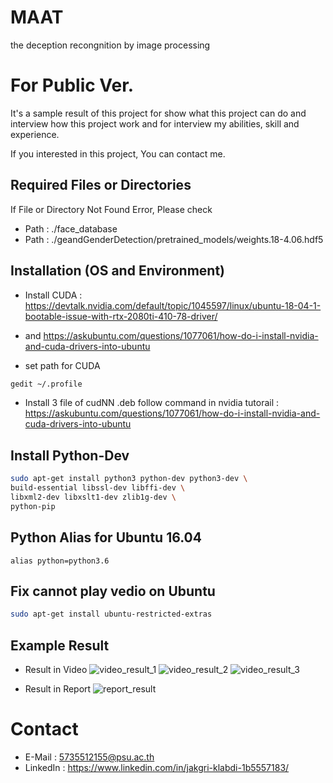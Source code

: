 # MAAT
the deception recongnition by image processing

# For Public Ver.
It's a sample result of this project for show what this project can do and interview how this project work 
 and for interview my abilities, skill and experience.


If you interested in this project, You can contact me.


## Required Files or Directories
If File or Directory Not Found Error, Please check
- Path : ./face_database
- Path : ./geandGenderDetection/pretrained_models/weights.18-4.06.hdf5


## Installation (OS and Environment) 
- Install CUDA :
https://devtalk.nvidia.com/default/topic/1045597/linux/ubuntu-18-04-1-bootable-issue-with-rtx-2080ti-410-78-driver/

- and https://askubuntu.com/questions/1077061/how-do-i-install-nvidia-and-cuda-drivers-into-ubuntu

- set path for CUDA
```bash
gedit ~/.profile
```

- Install 3 file of cudNN .deb 
follow command in nvidia tutorail : 
https://askubuntu.com/questions/1077061/how-do-i-install-nvidia-and-cuda-drivers-into-ubuntu



## Install Python-Dev
```bash
sudo apt-get install python3 python-dev python3-dev \
build-essential libssl-dev libffi-dev \
libxml2-dev libxslt1-dev zlib1g-dev \
python-pip
```

## Python Alias for Ubuntu 16.04
```
alias python=python3.6
```

## Fix cannot play vedio on Ubuntu
```bash
sudo apt-get install ubuntu-restricted-extras
```

## Example Result
 - Result in Video
 ![video_result_1](./sample_img/sample_imgScreenshot_1.png)
 ![video_result_2](./sample_img/sample_imgScreenshot_2.png)
 ![video_result_3](./sample_img/sample_imgScreenshot_3.png)
 
 
 - Result in Report
  ![report_result](./sample_img/sample_imgScreenshot_4.png)
 
 
 # Contact 
 - E-Mail : 5735512155@psu.ac.th
 - LinkedIn : https://www.linkedin.com/in/jakgri-klabdi-1b5557183/

